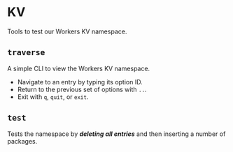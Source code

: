 # KV

Tools to test our Workers KV namespace.

## `traverse`

A simple CLI to view the Workers KV namespace.

- Navigate to an entry by typing its option ID.
- Return to the previous set of options with `..`.
- Exit with `q`, `quit`, or `exit`.

## `test`

Tests the namespace by ***deleting all entries*** and then inserting a number of packages.
